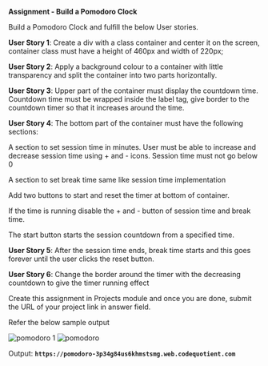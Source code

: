 **Assignment - Build a Pomodoro Clock**

Build a Pomodoro Clock and fulfill the below User stories.

**User Story 1**: Create a div with a class container and center it on the screen, container class must have a height of 460px and width of 220px;

**User Story 2**: Apply a background colour to a container with little transparency and split the container into two parts horizontally.

**User Story 3**: Upper part of the container must display the countdown time. Countdown time must be wrapped inside the label tag, give border to the countdown timer so that it increases around the time.

**User Story 4**: The bottom part of the container must have the following sections:

A section to set session time in minutes. User must be able to increase and decrease session time using + and - icons. Session time must not go below 0

A section to set break time same like session time implementation

Add two buttons to start and reset the timer at bottom of container.

If the time is running disable the + and - button of session time and break time.

The start button starts the session countdown from a specified time.

**User Story 5**: After the session time ends, break time starts and this goes forever until the user clicks the reset button.

**User Story 6**: Change the border around the timer with the decreasing countdown to give the timer running effect 

Create this assignment in Projects module and once you are done, submit the URL of your project link in answer field.

Refer the below sample output

![pomodoro 1](https://user-images.githubusercontent.com/61765706/123890615-2203af80-d975-11eb-830d-8c1204b6c95b.png)
![pomodoro](https://user-images.githubusercontent.com/61765706/123890620-23cd7300-d975-11eb-930f-c699093a4c8d.png)

Output:
**```https://pomodoro-3p34g84us6khmstsmg.web.codequotient.com```**
